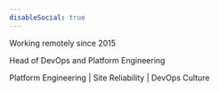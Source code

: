```yaml
---
disableSocial: true
---
```


Working remotely since 2015

Head of DevOps and Platform Engineering

Platform Engineering | Site Reliability | DevOps Culture


